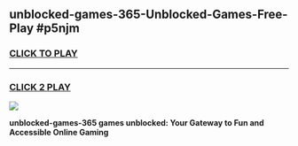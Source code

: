 
## unblocked-games-365-Unblocked-Games-Free-Play #p5njm
<h3>
<a href="https://us.freeplayer.one?title=unblocked-games-365&ref=9M">CLICK TO PLAY</a></h3>
<hr>

<h3>
<a href="https://us.freeplayer.one?title=unblocked-games-365&ref=9M">CLICK 2 PLAY</a>
  
</h3>

<a href="https://us.freeplayer.one?title=unblocked-games-365&ref=9M"><img src="https://clearcache.store/games.png"></a>


**unblocked-games-365 games unblocked: Your Gateway to Fun and Accessible Online Gaming**
